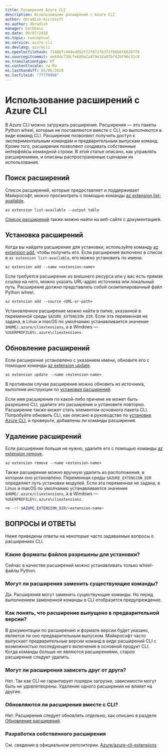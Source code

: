 ```yaml
---
title: Расширения Azure CLI
description: Использование расширений с Azure CLI
author: dbradish-microsoft
ms.author: dbradish
manager: barbkess
ms.date: 09/07/2018
ms.topic: conceptual
ms.service: azure-cli
ms.devlang: azurecli
ms.openlocfilehash: 73488fc464ed052f22f071f6373fb6b8f682b778
ms.sourcegitcommit: ee64dc738cfe689a2a479e32a87bf420f96c31c8
ms.translationtype: HT
ms.contentlocale: ru-RU
ms.lasthandoff: 05/06/2020
ms.locfileid: "77779998"
---
```

# <a name="use-extensions-with-azure-cli"></a>Использование расширений с Azure CLI 

В Azure CLI можно загружать расширения. Расширения — это пакеты Python wheel, которые не поставляются вместе с CLI, но выполняются в виде команд CLI.
Расширения позволяют получить доступ к экспериментальным командам и предварительным выпускам команд. Кроме того, расширения позволяют создавать собственные интерфейсы командной строки. В этой статье описано, как управлять расширениями, и описаны распространенные сценарии их использования.

## <a name="find-extensions"></a>Поиск расширений

Список расширений, которые предоставляет и поддерживает Майкрософт, можно просмотреть с помощью команды [az extension list-available](/cli/azure/extension#az-extension-list-available).

```azurecli-interactive
az extension list-available --output table
```

[Список расширений](azure-cli-extensions-list.md) также можно найти на веб-сайте с документацией.

## <a name="install-extensions"></a>Установка расширений

Когда вы найдете расширение для установки, используйте команду [az extension add](https://docs.microsoft.com/cli/azure/extension#az-extension-add), чтобы получить его. Если расширение включено в список в `az extension list-available`, его можно установить по имени.

```azurecli-interactive
az extension add --name <extension-name>
```

Если требуется расширение из внешнего ресурса или у вас есть прямая ссылка на него, можно указать URL-адрес источника или локальный путь. Расширение _должно_ представлять собой скомпилированный файл Python wheel.

```azurecli-interactive
az extension add --source <URL-or-path>
```

Установленное расширение можно найти в папке, указанной в переменной среды `$AZURE_EXTENSION_DIR`. Если эта переменная не задана, в Linux и macOS по умолчанию устанавливается значение `$HOME/.azure/cliextensions`, а в Windows — `%USERPROFILE%\.azure\cliextensions`.

## <a name="update-extensions"></a>Обновление расширений

Если расширение установлено с указанием имени, обновите его с помощью команды [az extension update](https://docs.microsoft.com/cli/azure/extension#az-extension-update).

```azurecli-interactive
az extension update --name <extension-name>
```

В противном случае расширение можно обновить из источника, выполнив инструкции по [установке расширений](#install-extensions).

Если имя расширения по какой-либо причине не может быть разрешено CLI, удалите это расширение и установите повторно. Расширение также может стать элементом основного пакета CLI.
Попробуйте обновить CLI, как описано в руководстве по [установке Azure CLI](install-azure-cli.md), и проверьте, добавлены ли команды расширения.

## <a name="uninstall-extensions"></a>Удаление расширений

Если расширение больше не нужно, удалите его с помощью команды [az extension remove](https://docs.microsoft.com/cli/azure/extension#az-extension-remove).

```azurecli-interactive
az extension remove --name <extension-name>
```

Также расширение можно вручную удалить из расположения, в котором оно установлено. Переменная среды `$AZURE_EXTENSION_DIR` определяет путь установки модулей.
Если эта переменная не задана, в Linux и macOS по умолчанию устанавливается значение `$HOME/.azure/cliextensions`, а в Windows — `%USERPROFILE%\.azure\cliextensions`.

```bash
rm -rf $AZURE_EXTENSION_DIR/<extension-name>
```

## <a name="faq"></a>ВОПРОСЫ И ОТВЕТЫ

Ниже приведены ответы на некоторые часто задаваемые вопросы о расширениях CLI.

### <a name="what-file-formats-are-allowed-for-installation"></a>Какие форматы файлов разрешены для установки?

Сейчас в качестве расширений можно устанавливать только wheel-файлы Python.

### <a name="can-extensions-replace-existing-commands"></a>Могут ли расширения заменить существующие команды?

Да. Расширения могут заменить существующие команды. Но перед выполнением замененной команды в CLI отобразится предупреждение.

### <a name="how-can-i-tell-if-an-extension-is-in-pre-release"></a>Как понять, что расширение выпущено в предварительной версии?

В документации по расширению и формате версии будет указано, является ли оно предварительным выпуском. Майкрософт часто выпускает предварительные версии команд в виде расширений CLI с возможностью последующего включения в основной продукт CLI. Когда команды больше не являются расширениями, старое расширение следует удалить. 

### <a name="can-extensions-depend-upon-each-other"></a>Могут ли расширения зависеть друг от друга?

Нет. Так как CLI не гарантирует порядок загрузки, зависимости могут быть не удовлетворены. Удаление одного расширения не влияет на другие.

### <a name="are-extensions-updated-along-with-the-cli"></a>Обновляются ли расширения вместе с CLI?

Нет. Расширения следует обновлять отдельно, как описано в разделе [Обновление расширений](#update-extensions).

### <a name="how-to-develop-our-own-extension"></a>Разработка собственного расширения
См. сведения в официальном репозитории. [Azure/azure-cli-extensions](https://github.com/Azure/azure-cli/tree/master/doc/extensions)
